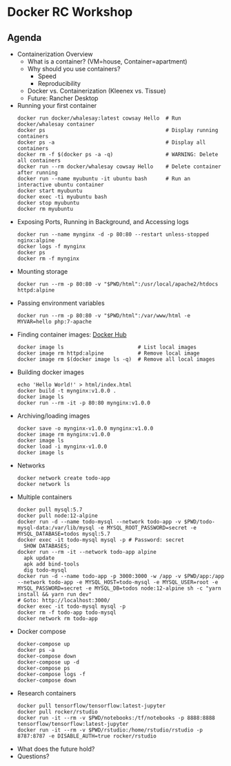 # Docker RC Workshop

## Agenda

* Containerization Overview
  * What is a container? (VM=house, Container=apartment)
  * Why should you use containers?
    * Speed
    * Reproducibility
  * Docker vs. Containerization (Kleenex vs. Tissue)
  * Future: Rancher Desktop
* Running your first container
    ```shell
    docker run docker/whalesay:latest cowsay Hello  # Run docker/whalesay container
    docker ps                                       # Display running containers
    docker ps -a                                    # Display all containers
    docker rm -f $(docker ps -a -q)                 # WARNING: Delete all containers
    docker run --rm docker/whalesay cowsay Hello    # Delete container after running 
    docker run --name myubuntu -it ubuntu bash      # Run an interactive ubuntu container
    docker start myubuntu
    docker exec -ti myubuntu bash
    docker stop myubuntu
    docker rm myubuntu 
    ```
* Exposing Ports, Running in Background, and Accessing logs
    ```shell
    docker run --name mynginx -d -p 80:80 --restart unless-stopped nginx:alpine
    docker logs -f mynginx
    docker ps
    docker rm -f mynginx
    ```
* Mounting storage
    ```shell
    docker run --rm -p 80:80 -v "$PWD/html":/usr/local/apache2/htdocs httpd:alpine
    ```
* Passing environment variables
    ```shell
    docker run --rm -p 80:80 -v "$PWD/html":/var/www/html -e MYVAR=hello php:7-apache
    ```
* Finding container images: [Docker Hub](https://hub.docker.com)
    ```shell
    docker image ls                        # List local images
    docker image rm httpd:alpine           # Remove local image
    docker image rm $(docker image ls -q)  # Remove all local images
    ```
* Building docker images
    ```shell
    echo 'Hello World!' > html/index.html
    docker build -t mynginx:v1.0.0 .
    docker image ls
    docker run --rm -it -p 80:80 mynginx:v1.0.0
    ```
* Archiving/loading images
    ```shell
    docker save -o mynginx-v1.0.0 mynginx:v1.0.0
    docker image rm mynginx:v1.0.0
    docker image ls
    docker load -i mynginx-v1.0.0
    docker image ls
    ```
* Networks
    ```shell
    docker network create todo-app
    docker network ls
    ```
* Multiple containers
    ```shell
    docker pull mysql:5.7
    docker pull node:12-alpine
    docker run -d --name todo-mysql --network todo-app -v $PWD/todo-mysql-data:/var/lib/mysql -e MYSQL_ROOT_PASSWORD=secret -e MYSQL_DATABASE=todos mysql:5.7
    docker exec -it todo-mysql mysql -p # Password: secret
      SHOW DATABASES;
    docker run --rm -it --network todo-app alpine
      apk update
      apk add bind-tools
      dig todo-mysql
    docker run -d --name todo-app -p 3000:3000 -w /app -v $PWD/app:/app --network todo-app -e MYSQL_HOST=todo-mysql -e MYSQL_USER=root -e MYSQL_PASSWORD=secret -e MYSQL_DB=todos node:12-alpine sh -c "yarn install && yarn run dev"
    # Goto: http://localhost:3000/
    docker exec -it todo-mysql mysql -p
    docker rm -f todo-app todo-mysql
    docker network rm todo-app
    ```
* Docker compose
    ```shell
    docker-compose up
    docker ps -a
    docker-compose down
    docker-compose up -d
    docker-compose ps
    docker-compose logs -f
    docker-compose down
    ```
* Research containers
    ```shell
    docker pull tensorflow/tensorflow:latest-jupyter
    docker pull rocker/rstudio
    docker run -it --rm -v $PWD/notebooks:/tf/notebooks -p 8888:8888 tensorflow/tensorflow:latest-jupyter
    docker run -it --rm -v $PWD/rstudio:/home/rstudio/rstudio -p 8787:8787 -e DISABLE_AUTH=true rocker/rstudio
    ```
* What does the future hold?
* Questions?
